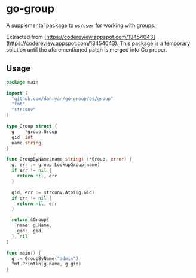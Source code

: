 # go-group

A supplemental package to `os/user` for working with groups. 

Extracted from [https://codereview.appspot.com/13454043](https://codereview.appspot.com/13454043). This package is a temporary solution until the aforementioned patch is merged into Go proper.

## Usage

```go
package main

import (
  "github.com/danryan/go-group/os/group"
  "fmt"
  "strconv"
)

type Group struct {
  g    *group.Group
  gid  int
  name string
}

func GroupByName(name string) (*Group, error) {
  g, err := group.LookupGroup(name)
  if err != nil {
    return nil, err
  }

  gid, err := strconv.Atoi(g.Gid)
  if err != nil {
    return nil, err
  }

  return &Group{
    name: g.Name,
    gid:  gid,
  }, nil
}

func main() {
  g := GroupByName("admin")
  fmt.Println(g.name, g.gid)
}
```

